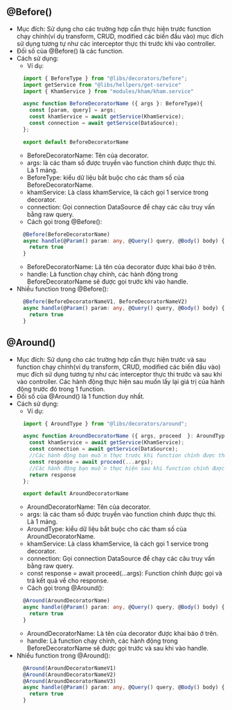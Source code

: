 ## @Before()
- Mục đích: Sử dụng cho các trường hợp cần thực hiện trước function chạy chính(ví dụ transform, CRUD, modified các biến đầu vào) mục đích sử dụng tương tự như các interceptor thực thi trước khi vào controller.
- Đối số của @Before() là các function.
- Cách sử dụng:
  - Ví dụ:
  ```typescript
    import { BeforeType } from "@libs/decorators/before";
    import getService from "@libs/hellpers/get-service"
    import { KhamService } from "modules/kham/kham.service"

    async function BeforeDecoratorName ({ args }: BeforeType){
      const [param, query] = args;
      const khamService = await getService(KhamService);
      const connection = await getService(DataSource);
    };

    export default BeforeDecoratorName
  ```
    - BeforeDecoratorName: Tên của decorator.
    - args: là các tham số được truyền vào function chính được thực thi. Là 1 mảng.
    - BeforeType: kiểu dữ liệu bắt buộc cho các tham số của BeforeDecoratorName.
    - khamService: Là class khamService, là cách gọi 1 service trong decorator.
    - connection: Gọi connection DataSource để chạy các câu truy vấn bằng raw query.
  - Cách gọi trong @Before():
  ```typescript
    @Before(BeforeDecoratorName)
    async handle(@Param() param: any, @Query() query, @Body() body) {
      return true
    }
  ```
    - BeforeDecoratorName: Là tên của decorator được khai báo ở trên.
    - handle: Là function chạy chính, các hành động trong BeforeDecoratorName sẽ được gọi trước khi vào handle.
- Nhiều function trong @Before():
  ```typescript
    @Before(BeforeDecoratorNameV1, BeforeDecoratorNameV2)
    async handle(@Param() param: any, @Query() query, @Body() body) {
      return true
    }
  ```

## @Around()
- Mục đích: Sử dụng cho các trường hợp cần thực hiện trước và sau function chạy chính(ví dụ transform, CRUD, modified các biến đầu vào) mục đích sử dụng tương tự như các interceptor thực thi trước và sau khi vào controller. Các hành động thực hiện sau muốn lấy lại giá trị của hành động trước đó trong 1 function.
- Đối số của @Around() là 1 function duy nhất.
- Cách sử dụng:
  - Ví dụ:
  ```typescript
    import { AroundType } from "@libs/decorators/around";

    async function AroundDecoratorName ({ args, proceed  }: AroundType){
      const khamService = await getService(KhamService);
      const connection = await getService(DataSource);
      //Các hành động bạn muốn thực trước khi function chính được thực thi.
      const response = await proceed(...args); 
      //Các hành động bạn muốn thực hiện sau khi function chính được thực thi.
      return response
    };

    export default AroundDecoratorName
  ```
    - AroundDecoratorName: Tên của decorator.
    - args: là các tham số được truyền vào function chính được thực thi. Là 1 mảng.
    - AroundType: kiểu dữ liệu bắt buộc cho các tham số của AroundDecoratorName.
    - khamService: Là class khamService, là cách gọi 1 service trong decorator.
    - connection: Gọi connection DataSource để chạy các câu truy vấn bằng raw query.
    - const response = await proceed(...args): Function chính được gọi và trả kết quả về cho response.
  - Cách gọi trong @Around():
  ```typescript
    @Around(AroundDecoratorName)
    async handle(@Param() param: any, @Query() query, @Body() body) {
      return true
    }
  ```
    - AroundDecoratorName: Là tên của decorator được khai báo ở trên.
    - handle: Là function chạy chính, các hành động trong BeforeDecoratorName sẽ được gọi trước và sau khi vào handle.
- Nhiều function trong @Around():
  ```typescript
    @Around(AroundDecoratorNameV1)
    @Around(AroundDecoratorNameV2)
    @Around(AroundDecoratorNameV3)
    async handle(@Param() param: any, @Query() query, @Body() body) {
      return true
    }
  ```